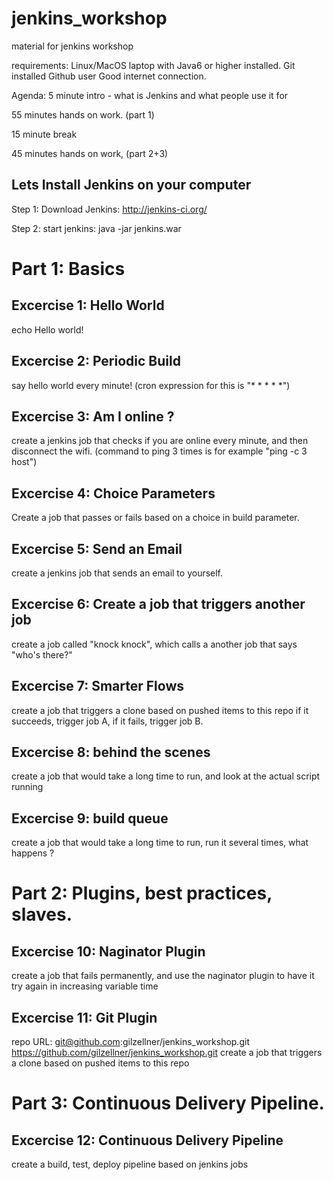 # jenkins_workshop
material for jenkins workshop

requirements:
Linux/MacOS laptop with Java6 or higher installed.
Git installed
Github user
Good internet connection.

Agenda:
5 minute intro - what is Jenkins and what people use it for

55 minutes hands on work. (part 1)

15 minute break

45 minutes hands on work, (part 2+3)

## Lets Install Jenkins on your computer
Step 1: Download Jenkins: http://jenkins-ci.org/

Step 2: start jenkins: 
java -jar jenkins.war

# Part 1: Basics

## Excercise 1: Hello World
echo Hello world!

## Excercise 2: Periodic Build
say hello world every minute! (cron expression for this is "* * * * *")

## Excercise 3: Am I online ?
create a jenkins job that checks if you are online every minute, and then disconnect the wifi.
(command to ping 3 times is for example "ping -c 3 host")

## Excercise 4: Choice Parameters
Create a job that passes or fails based on a choice in build parameter.

## Excercise 5: Send an Email
create a jenkins job that sends an email to yourself.

## Excercise 6: Create a job that triggers another job
create a job called "knock knock", which calls a another job that says "who's there?"

## Excercise 7: Smarter Flows
create a job that triggers a clone based on pushed items to this repo
if it succeeds, trigger job A, if it fails, trigger job B.

## Excercise 8: behind the scenes
create a job that would take a long time to run, and look at the actual script running

## Excercise 9: build queue
create a job that would take a long time to run, run it several times, what happens ?

# Part 2: Plugins, best practices, slaves.

## Excercise 10: Naginator Plugin
create a job that fails permanently, and use the naginator plugin to have it try again in increasing variable time

## Excercise 11: Git Plugin
repo URL: git@github.com:gilzellner/jenkins_workshop.git
https://github.com/gilzellner/jenkins_workshop.git
create a job that triggers a clone based on pushed items to this repo

# Part 3: Continuous Delivery Pipeline.

## Excercise 12: Continuous Delivery Pipeline
create a build, test, deploy pipeline based on jenkins jobs
